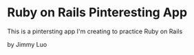 # Ruby on Rails Pinteresting App

This is a pintersting app I'm creating to practice Ruby on Rails

by Jimmy Luo